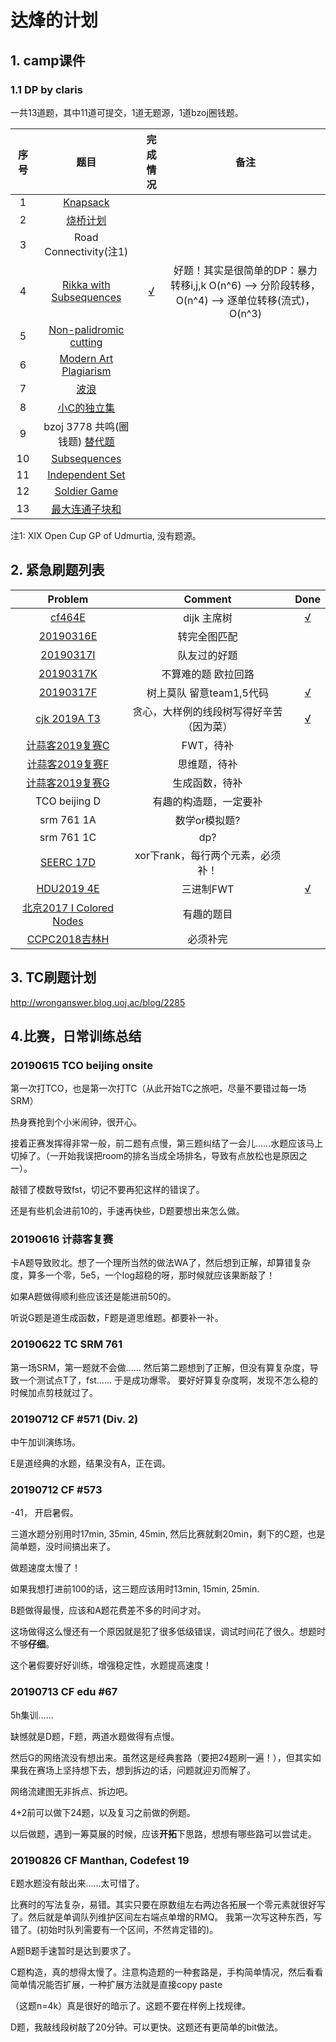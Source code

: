 # 达烽的计划

## 1. camp课件

### 1.1 DP by claris
一共13道题，其中11道可提交，1道无题源，1道bzoj圈钱题。

序号|题目|完成情况|备注
:-:|:-:|:-:|:-:
1|[Knapsack][1] |    |
2|[烧桥计划][2]   |    |
3|Road Connectivity(注1) |   |
4|[Rikka with Subsequences][4]|[√][14]|好题！其实是很简单的DP：暴力转移i,j,k O(n^6) --> 分阶段转移，O(n^4)  -->  逐单位转移(流式)，O(n^3)
5|[Non-palidromic cutting][5]|     |
6|[Modern Art Plagiarism][6] |    |
7|[波浪][7]  |   | 
8|[小C的独立集][8]|   |
9|bzoj 3778 共鸣(圈钱题) [替代题][9] |    |
10|[Subsequences][10]  |    |
11|[Independent Set][11]  |    |
12|[Soldier Game][12] |    |
13|[最大连通子块和][13] |    |

注1: XIX Open Cup GP of Udmurtia, 没有题源。




## 2. 紧急刷题列表

Problem            |Comment             |Done
:-----------------:|:------------------:|:----:
[cf464E][15]       |dijk 主席树          |[√][19]
[20190316E][16]    |转完全图匹配         |
[20190317I][17]    |队友过的好题         |
[20190317K][18]    |不算难的题 欧拉回路   |
[20190317F][18]    |树上莫队 留意team1,5代码|[√][26]
[cjk 2019A T3][20] |贪心，大样例的线段树写得好辛苦（因为菜）  |[√][21]
[计蒜客2019复赛C][22]|FWT，待补|
[计蒜客2019复赛F][23]|思维题，待补|
[计蒜客2019复赛G][24]|生成函数，待补|
TCO beijing D|有趣的构造题，一定要补|
srm 761 1A|数学or模拟题?|
srm 761 1C|dp?|
[SEERC 17D][25]|xor下rank，每行两个元素，必须补！|
[HDU2019 4E][27]|三进制FWT|[√][30]
[北京2017 I Colored Nodes][28]|有趣的题目|
[CCPC2018吉林H][29]|必须补完|
## 3. TC刷题计划
http://wronganswer.blog.uoj.ac/blog/2285


## 4.比赛，日常训练总结


### 20190615 TCO beijing onsite
第一次打TCO，也是第一次打TC（从此开始TC之旅吧，尽量不要错过每一场SRM）

热身赛抢到个小米闹钟，很开心。

接着正赛发挥得非常一般，前二题有点慢，第三题纠结了一会儿……水题应该马上切掉了。（一开始我误把room的排名当成全场排名，导致有点放松也是原因之一）。

敲错了模数导致fst，切记不要再犯这样的错误了。

还是有些机会进前10的，手速再快些，D题要想出来怎么做。


### 20190616 计蒜客复赛

卡A题导致败北。想了一个理所当然的做法WA了，然后想到正解，却算错复杂度，算多一个零，5e5，一个log超稳的呀，那时候就应该果断敲了！

如果A题做得顺利些应该还是能进前50的。

听说G题是道生成函数，F题是道思维题。都要补一补。

### 20190622 TC SRM 761
第一场SRM，第一题就不会做……
然后第二题想到了正解，但没有算复杂度，导致一个测试点T了，fst……
于是成功爆零。
要好好算复杂度啊，发现不怎么稳的时候加点剪枝就过了。


### 20190712 CF #571 (Div. 2)

中午加训演练场。

E是道经典的水题，结果没有A，正在调。

### 20190712 CF #573

-41， 开启暑假。

三道水题分别用时17min, 35min, 45min, 然后比赛就剩20min，剩下的C题，也是简单题，没时间搞出来了。

做题速度太慢了！

如果我想打进前100的话，这三题应该用时13min, 15min, 25min.

B题做得最慢，应该和A题花费差不多的时间才对。

这场做得这么慢还有一个原因就是犯了很多低级错误，调试时间花了很久。想题时不够**仔细**。

这个暑假要好好训练，增强稳定性，水题提高速度！

### 20190713 CF edu #67

5h集训……

缺憾就是D题，F题，两道水题做得有点慢。

然后G的网络流没有想出来。虽然这是经典套路（要把24题刷一遍！），但其实如果我在赛场上坚持想下去，想到拆边的话，问题就迎刃而解了。

网络流建图无非拆点、拆边吧。

4+2前可以做下24题，以及复习之前做的例题。

以后做题，遇到一筹莫展的时候，应该**开拓**下思路，想想有哪些路可以尝试走。

### 20190826 CF Manthan, Codefest 19
E题水题没有敲出来……太可惜了。

比赛时的写法复杂，易错。其实只要在原数组左右两边各拓展一个零元素就很好写了。然后就是单调队列维护区间左右端点单增的RMQ。 我第一次写这种东西，写错了。(初始时队列需要有一个区间，不然肯定错的)。

A题B题手速暂时是达到要求了。

C题构造，真的想得太慢了。注意构造题的一种套路是，手构简单情况，然后看看简单情况能否扩展，一种扩展方法就是直接copy paste

（这题n=4k）真是很好的暗示了。这题不要在样例上找规律。

D题，我敲线段树敲了20分钟。可以更快。这题还有更简单的bit做法。


[1]: http://opentrains.snarknews.info/~ejudge/team.cgi?contest_id=001519
[2]: https://www.lydsy.com/JudgeOnline/problem.php?id=5424

[4]: https://codeforces.com/gym/102012/problem/D
[5]: https://vjudge.net/problem/URAL-2057
[6]: https://code.google.com/codejam/contest/32005/dashboard#s=p3
[7]: https://www.luogu.org/problemnew/show/P2612
[8]: https://www.lydsy.com/JudgeOnline/problem.php?id=4316
[9]: https://vjudge.net/contest/263647#problem/C
[10]: http://opentrains.snarknews.info/~ejudge/team.cgi?contest_id=010437
[11]: https://vjudge.net/problem/ZOJ-3951
[12]: https://vjudge.net/contest/270330#problem/I
[13]: https://www.lydsy.com/JudgeOnline/problem.php?id=5210
[14]: https://github.com/Dafenghh/Training_Summary/blob/master/code/20181028/d.cpp
[15]: https://codeforces.com/contest/464/problem/E
[16]: https://codeforces.com/group/wmhDiB5PTN/contest/240683
[17]: https://codeforces.com/group/wmhDiB5PTN/contest/240806
[18]: https://codeforces.com/group/wmhDiB5PTN/contest/240806

[19]: https://github.com/Dafenghh/Training_Summary/blob/master/code/dafeng/cf265E.cpp
[20]: https://codingcompetitions.withgoogle.com/kickstart/round/0000000000050e01/0000000000069881
[21]: https://github.com/Dafenghh/Training_Summary/blob/master/code/dafeng/20190324/c.cpp
[22]: https://nanti.jisuanke.com/t/39613
[23]: https://nanti.jisuanke.com/t/39616
[24]: https://nanti.jisuankhttps://vjudge.net/contest/263852#problem/De.com/t/39617
[25]: https://vjudge.net/contest/263852#problem/D
[26]: https://codeforces.com/group/wmhDiB5PTN/contest/240806/submission/55309936
[27]: https://vjudge.net/problem/HDU-6618
[28]: https://vjudge.net/problem/HihoCoder-1635
[29]: https://vjudge.net/problem/HDU-6562
[30]: https://github.com/Dafenghh/Training_Summary/blob/master/code/HDU2019/day4/E_dafeng.cpp

